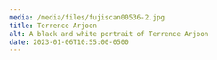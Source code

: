 ```yaml
---
media: /media/files/fujiscan00536-2.jpg
title: Terrence Arjoon
alt: A black and white portrait of Terrence Arjoon
date: 2023-01-06T10:55:00-0500
---
```

